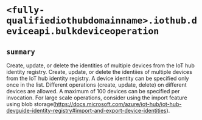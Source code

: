 # `<fully-qualifiediothubdomainname>.iothub.deviceapi.bulkdeviceoperation`

## `summary`
Create, update, or delete the identities of multiple devices from the IoT hub identity registry. Create, update, or delete the identiies of multiple devices from the IoT hub identity registry. A device identity can be specified only once in the list. Different operations (create, update, delete) on different devices are allowed. A maximum of 100 devices can be specified per invocation. For large scale operations, consider using the import feature using blob storage(https://docs.microsoft.com/azure/iot-hub/iot-hub-devguide-identity-registry#import-and-export-device-identities).


